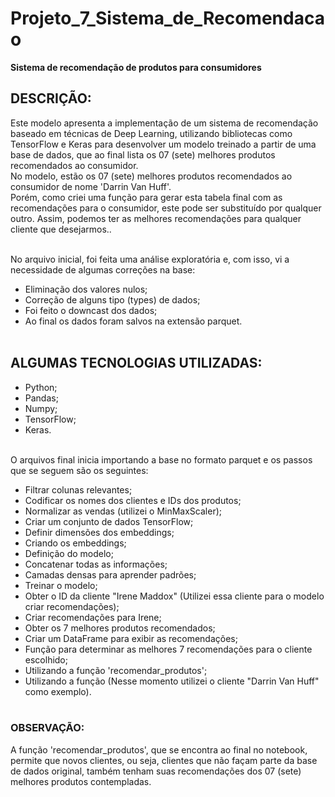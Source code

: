 # Projeto_7_Sistema_de_Recomendacao
**Sistema de recomendação de produtos para consumidores**

## DESCRIÇÃO:

Este modelo apresenta a implementação de um sistema de recomendação baseado em técnicas de Deep Learning, utilizando bibliotecas como TensorFlow e Keras para desenvolver um modelo treinado a partir de uma base de dados, que ao final lista os 07 (sete) melhores produtos recomendados ao consumidor. <br> 
No modelo, estão os 07 (sete) melhores produtos recomendados ao consumidor de nome 'Darrin Van Huff'. <br> 
Porém, como criei uma função para gerar esta tabela final com as recomendações para o consumidor, este pode ser substituído por qualquer outro. Assim, podemos ter as melhores recomendações para qualquer cliente que desejarmos..<br><br>

No arquivo inicial, foi feita uma análise exploratória e, com isso, vi a necessidade de algumas correções na base:<br>
- Eliminação dos valores nulos;
- Correção de alguns tipo (types) de dados;
- Foi feito o downcast dos dados;
- Ao final os dados foram salvos na extensão parquet.<br><br>

## ALGUMAS TECNOLOGIAS UTILIZADAS:
- Python;
- Pandas;
- Numpy;
- TensorFlow;
- Keras.<br><br>

O arquivos final inicia importando a base no formato parquet e os passos que se seguem são os seguintes:
- Filtrar colunas relevantes;
- Codificar os nomes dos clientes e IDs dos produtos;
- Normalizar as vendas (utilizei o MinMaxScaler);
- Criar um conjunto de dados TensorFlow;
- Definir dimensões dos embeddings;
- Criando os embeddings;
- Definição do modelo;
- Concatenar todas as informações;
- Camadas densas para aprender padrões;
- Treinar o modelo;
- Obter o ID da cliente "Irene Maddox" (Utilizei essa cliente para o modelo criar recomendações);
- Criar recomendações para Irene;
- Obter os 7 melhores produtos recomendados;
- Criar um DataFrame para exibir as recomendações;
- Função para determinar as melhores 7 recomendações para o cliente escolhido;
- Utilizando a função 'recomendar_produtos';
- Utilizando a função (Nesse momento utilizei o cliente "Darrin Van Huff" como exemplo).<br><br>

### OBSERVAÇÃO:
A função 'recomendar_produtos', que se encontra ao final no notebook, permite que novos clientes, ou seja, clientes que não façam parte da base de dados original, também tenham suas recomendações dos 07 (sete) melhores produtos contempladas.
